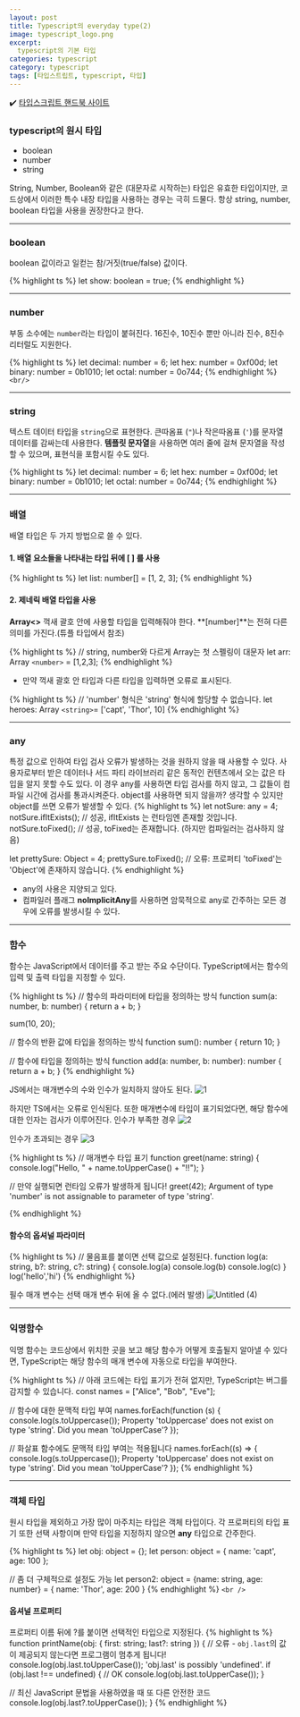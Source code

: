 ```yaml
---
layout: post
title: Typescript의 everyday type(2)
image: typescript_logo.png
excerpt: 
  typescript의 기본 타입
categories: typescript
category: typescript
tags: [타입스트립트, typescript, 타입]
---
```

✔️ [타입스크립트 핸드북 사이트](https://www.typescriptlang.org/ko/docs/handbook/2/everyday-types.html)

### typescript의 원시 타입

- boolean
- number
- string

String, Number, Boolean와 같은 (대문자로 시작하는) 타입은 유효한 타입이지만, 코드상에서 이러한 특수 내장 타입을 사용하는 경우는 극히 드물다.
항상 string, number, boolean 타입을 사용을 권장한다고 한다.

---

### boolean

boolean 값이라고 일컫는 참/거짓(true/false) 값이다.

{% highlight ts %}
let show: boolean = true;
{% endhighlight %}

---

### number

부동 소수에는 `number`라는 타입이 붙혀진다.
16진수, 10진수 뿐만 아니라 진수, 8진수 리터럴도 지원한다.

{% highlight ts %}
let decimal: number = 6;
let hex: number = 0xf00d;
let binary: number = 0b1010;
let octal: number = 0o744;
{% endhighlight %}
`<br/>`

---

### string

텍스트 데이터 타입을 `string`으로 표현한다.
큰따옴표 (`"`)나 작은따옴표 (`'`)를 문자열 데이터를 감싸는데 사용한다.
**템플릿 문자열**을 사용하면 여러 줄에 걸쳐 문자열을 작성할 수 있으며, 표현식을 포함시킬 수도 있다.

{% highlight ts %}
let decimal: number = 6;
let hex: number = 0xf00d;
let binary: number = 0b1010;
let octal: number = 0o744;
{% endhighlight %}

---

### 배열

배열 타입은 두 가지 방법으로 쓸 수 있다.

#### 1. 배열 요소들을 나타내는 타입 뒤에 [ ] 를 사용

{% highlight ts %}
let list: number[] = [1, 2, 3];
{% endhighlight %}

#### 2. 제네릭 배열 타입을 사용

**Array<>** 꺽새 괄호 안에 사용할 타입을 입력해줘야 한다.
**[number]**는 전혀 다른 의미를 가진다.(튜플 타입에서 참조)

{% highlight ts %}
// string, number와 다르게 Array는 첫 스펠링이 대문자
let arr: Array `<number>` = [1,2,3];
{% endhighlight %}

- 만약 꺽새 괄호 안 타입과 다른 타입을 입력하면 오류로 표시된다.

{% highlight ts %}
// 'number' 형식은 'string' 형식에 할당할 수 없습니다.
let heroes: Array `<string>`= ['capt', 'Thor', 10]
{% endhighlight %}


---

### any

특정 값으로 인하여 타입 검사 오류가 발생하는 것을 원하지 않을 때 사용할 수 있다.
사용자로부터 받은 데이터나 서드 파티 라이브러리 같은 동적인 컨텐츠에서 오는 값은 타입을 알지 못할 수도 있다.
이 경우 any를 사용하면 타입 검사를 하지 않고, 그 값들이 컴파일 시간에 검사를 통과시켜준다.
object를 사용하면 되지 않을까? 생각할 수 있지만 object를 쓰면 오류가 발생할 수 있다.
{% highlight ts %}
let notSure: any = 4;
notSure.ifItExists(); // 성공, ifItExists 는 런타임엔 존재할 것입니다.
notSure.toFixed(); // 성공, toFixed는 존재합니다. (하지만 컴파일러는 검사하지 않음)

let prettySure: Object = 4;
prettySure.toFixed(); // 오류: 프로퍼티 'toFixed'는 'Object'에 존재하지 않습니다.
{% endhighlight %}

- any의 사용은 지양되고 있다.
- 컴파일러 플래그 **noImplicitAny**를 사용하면 암묵적으로 any로 간주하는 모든 경우에 오류를 발생시킬 수 있다.

---

### 함수

함수는 JavaScript에서 데이터를 주고 받는 주요 수단이다.
TypeScript에서는 함수의 입력 및 출력 타입을 지정할 수 있다.

{% highlight ts %}
// 함수의 파라미터에 타입을 정의하는 방식
function sum(a: number, b: number) {
  return a + b;
}

sum(10, 20);

// 함수의 반환 값에 타입을 정의하는 방식
function sum(): number {
	return 10;
}

// 함수에 타입을 정의하는 방식
function add(a: number, b: number): number {
	return a + b;
}
{% endhighlight %}


JS에서는 매개변수의 수와 인수가 일치하지 않아도 된다.
![1](https://github.com/DaYoung-woo/DaYoung-woo.github.io/assets/131967254/94c0b2bb-9a7e-4184-b1eb-b7d350e59718)

하지만 TS에서는 오류로 인식된다.
또한 매개변수에 타입이 표기되었다면, 해당 함수에 대한 인자는 검사가 이루어진다.
인수가 부족한 경우
![2](https://github.com/DaYoung-woo/DaYoung-woo.github.io/assets/131967254/f35ddc45-9941-45ac-bf17-bbfd3f8fde59)

인수가 초과되는 경우
![3](https://github.com/DaYoung-woo/DaYoung-woo.github.io/assets/131967254/e5768c32-67d0-4de9-baa8-0a959ae5ff70)


{% highlight ts %}
// 매개변수 타입 표기
function greet(name: string) {
  console.log("Hello, " + name.toUpperCase() + "!!");
}

// 만약 실행되면 런타임 오류가 발생하게 됩니다!
greet(42);
Argument of type 'number' is not assignable to parameter of type 'string'.

{% endhighlight %}

#### 함수의 옵셔널 파라미터

{% highlight ts %}
// 물음표를 붙이면 선택 값으로 설정된다.
function log(a: string, b?: string, c?: string) {
  console.log(a)
  console.log(b)
  console.log(c)
}
log('hello','hi')
{% endhighlight %}

필수 매개 변수는 선택 매개 변수 뒤에 올 수 없다.(에러 발생)
![Untitled (4)](https://github.com/DaYoung-woo/DaYoung-woo.github.io/assets/131967254/408880d8-c75f-4672-8033-3dac6a3bb83a)

---

### 익명함수

익명 함수는 코드상에서 위치한 곳을 보고 해당 함수가 어떻게 호출될지 알아낼 수 있다면, TypeScript는 해당 함수의 매개 변수에 자동으로 타입을 부여한다.

{% highlight ts %}
// 아래 코드에는 타입 표기가 전혀 없지만, TypeScript는 버그를 감지할 수 있습니다.
const names = ["Alice", "Bob", "Eve"];

// 함수에 대한 문맥적 타입 부여
names.forEach(function (s) {
  console.log(s.toUppercase());
Property 'toUppercase' does not exist on type 'string'. Did you mean 'toUpperCase'?
});

// 화살표 함수에도 문맥적 타입 부여는 적용됩니다
names.forEach((s) => {
  console.log(s.toUppercase());
Property 'toUppercase' does not exist on type 'string'. Did you mean 'toUpperCase'?
});
{% endhighlight %}


---

### 객체 타입

원시 타입을 제외하고 가장 많이 마주치는 타입은 객체 타입이다.
각 프로퍼티의 타입 표기 또한 선택 사항이며 만약 타입을 지정하지 않으면 **any** 타입으로 간주한다.

{% highlight ts %}
let obj: object = {};
let person: object = {
	name: 'capt',
	age: 100
};

// 좀 더 구체적으로 설정도 가능
let person2: object = {name: string, age: number} = {
	name: 'Thor',
	age: 200
}
{% endhighlight %}
`<br />`

#### 옵셔널 프로퍼티

프로퍼티 이름 뒤에 ?를 붙이면 선택적인 타입으로 지정된다.
{% highlight ts %}
function printName(obj: { first: string; last?: string }) {
  // 오류 - `obj.last`의 값이 제공되지 않는다면 프로그램이 멈추게 됩니다!
  console.log(obj.last.toUpperCase());
'obj.last' is possibly 'undefined'.
  if (obj.last !== undefined) {
    // OK
    console.log(obj.last.toUpperCase());
  }

  // 최신 JavaScript 문법을 사용하였을 때 또 다른 안전한 코드
  console.log(obj.last?.toUpperCase());
}
{% endhighlight %}

